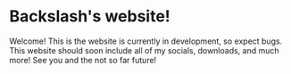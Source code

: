 

Backslash's website!
====================

Welcome! This is the website is currently in development, so expect bugs. This website should soon include all of my socials, downloads, and much more! See you and the not so far future!
